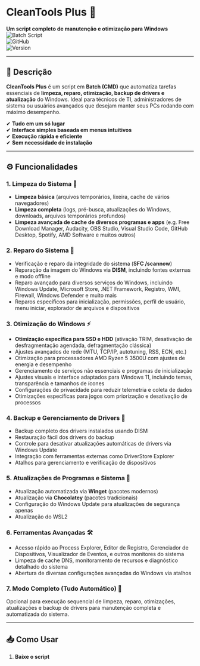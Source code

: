 # **CleanTools Plus** 🚀  
**Um script completo de manutenção e otimização para Windows**  
![Batch Script](https://img.shields.io/badge/Batch-Script-4D4D4D?logo=windows&logoColor=blue)  
![GitHub](https://img.shields.io/github/license/seu-usuario/cleantools-plus)  
![Version](https://img.shields.io/badge/Version-7.0-green)  

---

## **📌 Descrição**  
**CleanTools Plus** é um script em **Batch (CMD)** que automatiza tarefas essenciais de **limpeza, reparo, otimização, backup de drivers e atualização** do Windows. Ideal para técnicos de TI, administradores de sistema ou usuários avançados que desejam manter seus PCs rodando com máximo desempenho.  

✔ **Tudo em um só lugar**  
✔ **Interface simples baseada em menus intuitivos**  
✔ **Execução rápida e eficiente**  
✔ **Sem necessidade de instalação**  

---

## **⚙️ Funcionalidades**  

### **1. Limpeza do Sistema** 🧹  
- **Limpeza básica** (arquivos temporários, lixeira, cache de vários navegadores)  
- **Limpeza completa** (logs, pré-busca, atualizações do Windows, downloads, arquivos temporários profundos)  
- **Limpeza avançada de cache de diversos programas e apps** (e.g. Free Download Manager, Audacity, OBS Studio, Visual Studio Code, GitHub Desktop, Spotify, AMD Software e muitos outros)  

### **2. Reparo do Sistema** 🔧  
- Verificação e reparo da integridade do sistema (**SFC /scannow**)  
- Reparação da imagem do Windows via **DISM**, incluindo fontes externas e modo offline  
- Reparo avançado para diversos serviços do Windows, incluindo Windows Update, Microsoft Store, .NET Framework, Registro, WMI, Firewall, Windows Defender e muito mais  
- Reparos específicos para inicialização, permissões, perfil de usuário, menu iniciar, explorador de arquivos e dispositivos  

### **3. Otimização do Windows** ⚡  
- **Otimização específica para SSD e HDD** (ativação TRIM, desativação de desfragmentação agendada, defragmentação clássica)  
- Ajustes avançados de rede (MTU, TCP/IP, autotuning, RSS, ECN, etc.)  
- Otimização para processadores AMD Ryzen 5 3500U com ajustes de energia e desempenho  
- Gerenciamento de serviços não essenciais e programas de inicialização  
- Ajustes visuais e interface adaptados para Windows 11, incluindo temas, transparência e tamanhos de ícones  
- Configurações de privacidade para reduzir telemetria e coleta de dados  
- Otimizações específicas para jogos com priorização e desativação de processos  

### **4. Backup e Gerenciamento de Drivers** 💾  
- Backup completo dos drivers instalados usando DISM  
- Restauração fácil dos drivers do backup  
- Controle para desativar atualizações automáticas de drivers via Windows Update  
- Integração com ferramentas externas como DriverStore Explorer  
- Atalhos para gerenciamento e verificação de dispositivos  

### **5. Atualizações de Programas e Sistema** 🔄  
- Atualização automatizada via **Winget** (pacotes modernos)  
- Atualização via **Chocolatey** (pacotes tradicionais)  
- Configuração do Windows Update para atualizações de segurança apenas  
- Atualização do WSL2  

### **6. Ferramentas Avançadas** 🛠  
- Acesso rápido ao Process Explorer, Editor de Registro, Gerenciador de Dispositivos, Visualizador de Eventos, e outros monitores do sistema  
- Limpeza de cache DNS, monitoramento de recursos e diagnóstico detalhado do sistema  
- Abertura de diversas configurações avançadas do Windows via atalhos  

### **7. Modo Completo (Tudo Automático)** 🚀  
Opcional para execução sequencial de limpeza, reparo, otimizações, atualizações e backup de drivers para manutenção completa e automatizada do sistema.  

---

## **📥 Como Usar**  

1. **Baixe o script**  
